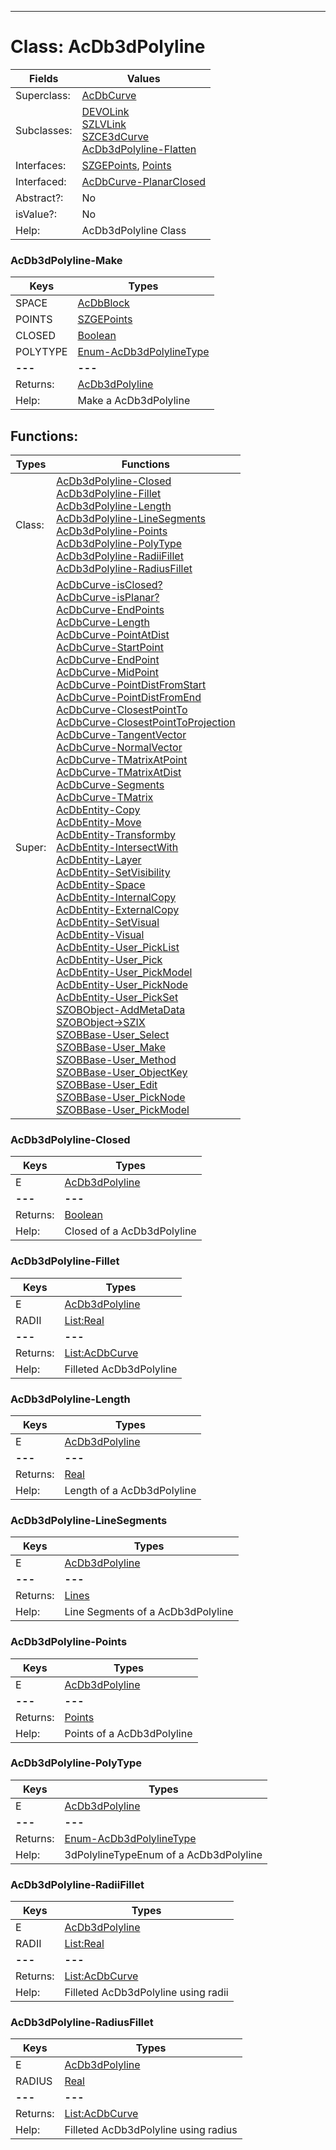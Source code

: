 ---------

# Class:	AcDb3dPolyline

| Fields | Values |
| --------- | --------- |
| Superclass: | [AcDbCurve](AcDbCurve.html) |
| Subclasses: | [DEVOLink](DEVOLink.html) <br> [SZLVLink](SZLVLink.html) <br> [SZCE3dCurve](SZCE3dCurve.html) <br> [AcDb3dPolyline-Flatten](AcDb3dPolyline-Flatten.html) |
| Interfaces: | [SZGEPoints](SZGEPoints.html), [Points](Points.html) |
| Interfaced: | [AcDbCurve-PlanarClosed](AcDbCurve-PlanarClosed.html) |
| Abstract?: | No |
| isValue?: | No |
| Help: | AcDb3dPolyline Class |

### AcDb3dPolyline-Make

| Keys | Types |
| --------- | --------- |
| SPACE | [AcDbBlock](AcDbBlock.html) |
| POINTS | [SZGEPoints](SZGEPoints.html) |
| CLOSED | [Boolean](Boolean.html) |
| POLYTYPE | [Enum-AcDb3dPolylineType](Enum-AcDb3dPolylineType.html) |
| **---** | **---** |
| Returns: | [AcDb3dPolyline](AcDb3dPolyline.html) |
| Help: | Make a AcDb3dPolyline |


## Functions:

| Types | Functions |
| --------- | --------- |
| Class: | [AcDb3dPolyline-Closed](#AcDb3dPolyline-Closed) <br> [AcDb3dPolyline-Fillet](#AcDb3dPolyline-Fillet) <br> [AcDb3dPolyline-Length](#AcDb3dPolyline-Length) <br> [AcDb3dPolyline-LineSegments](#AcDb3dPolyline-LineSegments) <br> [AcDb3dPolyline-Points](#AcDb3dPolyline-Points) <br> [AcDb3dPolyline-PolyType](#AcDb3dPolyline-PolyType) <br> [AcDb3dPolyline-RadiiFillet](#AcDb3dPolyline-RadiiFillet) <br> [AcDb3dPolyline-RadiusFillet](#AcDb3dPolyline-RadiusFillet) |
| Super: | [AcDbCurve-isClosed?](AcDbCurve.html) <br> [AcDbCurve-isPlanar?](AcDbCurve.html) <br> [AcDbCurve-EndPoints](AcDbCurve.html) <br> [AcDbCurve-Length](AcDbCurve.html) <br> [AcDbCurve-PointAtDist](AcDbCurve.html) <br> [AcDbCurve-StartPoint](AcDbCurve.html) <br> [AcDbCurve-EndPoint](AcDbCurve.html) <br> [AcDbCurve-MidPoint](AcDbCurve.html) <br> [AcDbCurve-PointDistFromStart](AcDbCurve.html) <br> [AcDbCurve-PointDistFromEnd](AcDbCurve.html) <br> [AcDbCurve-ClosestPointTo](AcDbCurve.html) <br> [AcDbCurve-ClosestPointToProjection](AcDbCurve.html) <br> [AcDbCurve-TangentVector](AcDbCurve.html) <br> [AcDbCurve-NormalVector](AcDbCurve.html) <br> [AcDbCurve-TMatrixAtPoint](AcDbCurve.html) <br> [AcDbCurve-TMatrixAtDist](AcDbCurve.html) <br> [AcDbCurve-Segments](AcDbCurve.html) <br> [AcDbCurve-TMatrix](AcDbCurve.html) <br> [AcDbEntity-Copy](AcDbEntity.html) <br> [AcDbEntity-Move](AcDbEntity.html) <br> [AcDbEntity-Transformby](AcDbEntity.html) <br> [AcDbEntity-IntersectWith](AcDbEntity.html) <br> [AcDbEntity-Layer](AcDbEntity.html) <br> [AcDbEntity-SetVisibility](AcDbEntity.html) <br> [AcDbEntity-Space](AcDbEntity.html) <br> [AcDbEntity-InternalCopy](AcDbEntity.html) <br> [AcDbEntity-ExternalCopy](AcDbEntity.html) <br> [AcDbEntity-SetVisual](AcDbEntity.html) <br> [AcDbEntity-Visual](AcDbEntity.html) <br> [AcDbEntity-User_PickList](AcDbEntity.html) <br> [AcDbEntity-User_Pick](AcDbEntity.html) <br> [AcDbEntity-User_PickModel](AcDbEntity.html) <br> [AcDbEntity-User_PickNode](AcDbEntity.html) <br> [AcDbEntity-User_PickSet](AcDbEntity.html) <br> [SZOBObject-AddMetaData](SZOBObject.html) <br> [SZOBObject->SZIX](SZOBObject.html) <br> [SZOBBase-User_Select](SZOBBase.html) <br> [SZOBBase-User_Make](SZOBBase.html) <br> [SZOBBase-User_Method](SZOBBase.html) <br> [SZOBBase-User_ObjectKey](SZOBBase.html) <br> [SZOBBase-User_Edit](SZOBBase.html) <br> [SZOBBase-User_PickNode](SZOBBase.html) <br> [SZOBBase-User_PickModel](SZOBBase.html) |


### AcDb3dPolyline-Closed

| Keys | Types |
| --------- | --------- |
| E | [AcDb3dPolyline](AcDb3dPolyline.html) |
| **---** | **---** |
| Returns: | [Boolean](Boolean.html) |
| Help: | Closed of a AcDb3dPolyline |

### AcDb3dPolyline-Fillet

| Keys | Types |
| --------- | --------- |
| E | [AcDb3dPolyline](AcDb3dPolyline.html) |
| RADII | [List:Real](Real.html) |
| **---** | **---** |
| Returns: | [List:AcDbCurve](AcDbCurve.html) |
| Help: | Filleted AcDb3dPolyline |

### AcDb3dPolyline-Length

| Keys | Types |
| --------- | --------- |
| E | [AcDb3dPolyline](AcDb3dPolyline.html) |
| **---** | **---** |
| Returns: | [Real](Real.html) |
| Help: | Length of a AcDb3dPolyline |

### AcDb3dPolyline-LineSegments

| Keys | Types |
| --------- | --------- |
| E | [AcDb3dPolyline](AcDb3dPolyline.html) |
| **---** | **---** |
| Returns: | [Lines](Lines.html) |
| Help: | Line Segments of a AcDb3dPolyline |

### AcDb3dPolyline-Points

| Keys | Types |
| --------- | --------- |
| E | [AcDb3dPolyline](AcDb3dPolyline.html) |
| **---** | **---** |
| Returns: | [Points](Points.html) |
| Help: | Points of a AcDb3dPolyline |

### AcDb3dPolyline-PolyType

| Keys | Types |
| --------- | --------- |
| E | [AcDb3dPolyline](AcDb3dPolyline.html) |
| **---** | **---** |
| Returns: | [Enum-AcDb3dPolylineType](Enum-AcDb3dPolylineType.html) |
| Help: | 3dPolylineTypeEnum of a AcDb3dPolyline |

### AcDb3dPolyline-RadiiFillet

| Keys | Types |
| --------- | --------- |
| E | [AcDb3dPolyline](AcDb3dPolyline.html) |
| RADII | [List:Real](Real.html) |
| **---** | **---** |
| Returns: | [List:AcDbCurve](AcDbCurve.html) |
| Help: | Filleted AcDb3dPolyline using radii |

### AcDb3dPolyline-RadiusFillet

| Keys | Types |
| --------- | --------- |
| E | [AcDb3dPolyline](AcDb3dPolyline.html) |
| RADIUS | [Real](Real.html) |
| **---** | **---** |
| Returns: | [List:AcDbCurve](AcDbCurve.html) |
| Help: | Filleted AcDb3dPolyline using radius |

